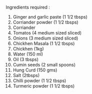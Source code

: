 Ingredients required :

1. Ginger and garlic paste (1 1/2 tbsps)
2. Corriander powder (1 1/2 tbsps)
3. Corriander
4. Tomatos (4 medium sized sliced)
5. Onions (3 medium sized sliced)
6. Chickhen Masala (1 1/2 tbsps)
7. Chickhen (1kg)
8. Water (150 ml)
9. Oil (3 tbsps)
10. Cumin seeds (2 small spoons)
11. Hung Curd (150 gms)
12. Salt (2tbsps)
13. Chilli powder (1 1/2 tbsps)
14. Turmeric powder (1 1/2 tbsps)